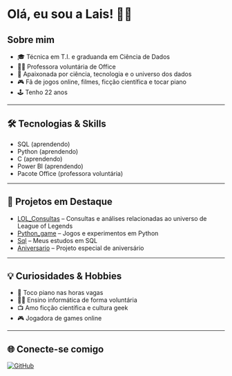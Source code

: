 # Olá, eu sou a Lais! 👩‍💻

## Sobre mim

- 🎓 Técnica em T.I. e graduanda em Ciência de Dados
- 👩‍🏫 Professora voluntária de Office
- 👾 Apaixonada por ciência, tecnologia e o universo dos dados
- 🎮 Fã de jogos online, filmes, ficção científica e tocar piano
- 🕹️ Tenho 22 anos

---

## 🛠️ Tecnologias & Skills

- SQL (aprendendo)
- Python (aprendendo)
- C (aprendendo)
- Power BI (aprendendo)
- Pacote Office (professora voluntária)

---

## 🚀 Projetos em Destaque

- [LOL_Consultas](https://github.com/LaisGomess/LOL_Consultas) – Consultas e análises relacionadas ao universo de League of Legends
- [Python_game](https://github.com/LaisGomess/Python_game) – Jogos e experimentos em Python
- [Sql](https://github.com/LaisGomess/Sql) – Meus estudos em SQL
- [Aniversario](https://github.com/LaisGomess/Aniversario) – Projeto especial de aniversário

---

## 💡 Curiosidades & Hobbies

- 🎹 Toco piano nas horas vagas
- 👩‍🏫 Ensino informática de forma voluntária
- 📺 Amo ficção científica e cultura geek
- 🎮 Jogadora de games online

---

## 🌐 Conecte-se comigo

[![GitHub](https://img.shields.io/badge/GitHub-LaisGomess-181717?logo=github)](https://github.com/LaisGomess)

<!-- Inclua outros links como LinkedIn, e-mail ou redes sociais aqui se desejar! -->

